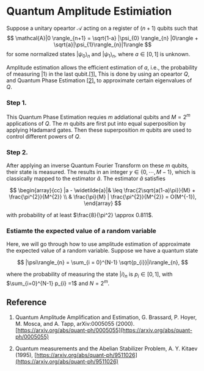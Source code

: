 # Quantum Amplitude Estimiation

Suppose a unitary opeartor $\mathcal{A}$ acting on a register of $(n+1)$ qubits such that 
$$
\mathcal{A}|0 \rangle_{n+1} = \sqrt{1-a} |\psi_{0} \rangle_{n} |0\rangle + \sqrt{a}|\psi_{1}\rangle_{n}|1\rangle
$$ 
for some normalized states $|\psi_{0}\rangle_{n}$ and $|\psi_{1}\rangle_{n}$, where $a\in [0,1]$ is unknown. 

Amplitude estimation allows the efficient estimation of $a$, i.e., the probability of measuring $|1\rangle$ in the last qubit.[[1].](../../Projs/Projs_Opt/Proj_quantum_amplitude_estimation.md#reference) This is done by using an opeartor $Q$, and Quantum Phase Estimation [[2].](../../Projs/Projs_Opt/Proj_quantum_amplitude_estimation.md#reference) to approximate certain eigenvalues of $Q$. 

### Step 1.
This Quantum Phase Estimation requies $m$ addiational qubits and $M = 2^{m}$ applications of $Q$. The $m$ qubits are first put into equal superposition by applying Hadamard gates. Then these superposition $m$ qubits are used to control different powers of $Q$.

### Step 2.
After applying an inverse Quantum Fourier Transform on these $m$ qubits, their state is measured. The results in an integer $y \in \{0,\cdots,M-1 \}$, which is classically mapped to the estimator $\widetilde{a}$. The estimator $\widetilde{a}$ satisfies

$$
\begin{array}{cc}
|a - \widetilde{a}|& \leq \frac{2\sqrt{a(1-a)\pi}}{M} + \frac{\pi^{2}}{M^{2}} \\
& \frac{\pi}{M} | \frac{\pi^{2}}{M^{2}} = O(M^{-1}),
\end{array}
$$

with probability of at least $\frac{8}{\pi^2} \approx 0.811$.

### Estiamte the expected value of a random variable

Here, we will go through how to use amplitude estimation of approximate the expected value of a random variable. Suppose we have a quantum state 

$$
|\psi\rangle_{n} = \sum_{i = 0}^{N-1} \sqrt{p_{i}}|i\rangle_{n},
$$

where the probability of measuring the state $|i\rangle_{n}$ is $p_{i} \in [0,1]$, with $\sum_{i=0}^{N-1} p_{i} =1$ and $N = 2^{m}$.


## Reference
1. Quantum Amplitude Amplification and Estimation, G. Brassard, P. Hoyer, M. Mosca, and A. Tapp,
arXiv:0005055 (2000). [https://arxiv.org/abs/quant-ph/0005055](https://arxiv.org/abs/quant-ph/0005055)

2. Quantum measurements and the Abelian Stabilizer Problem, A. Y. Kitaev (1995), [https://arxiv.org/abs/quant-ph/9511026](https://arxiv.org/abs/quant-ph/9511026)

